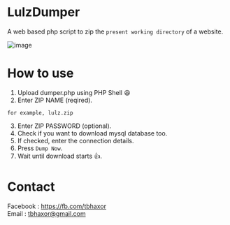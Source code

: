 # LulzDumper
A web based php script to zip the `present working directory` of a website.

![image](https://user-images.githubusercontent.com/28386721/39677995-0feae47a-51a2-11e8-8840-86d67560a8dc.png)

# How to use
1. Upload dumper.php using PHP Shell :laughing:
2. Enter ZIP NAME (reqired).
```
for example, lulz.zip
```
3. Enter ZIP PASSWORD (optional).
4. Check if you want to download mysql database too.
5. If checked, enter the connection details.
6. Press `Dump Now`.
7. Wait until download starts :+1:.

# Contact
Facebook : https://fb.com/tbhaxor<br>
Email : tbhaxor@gmail.com <br>
